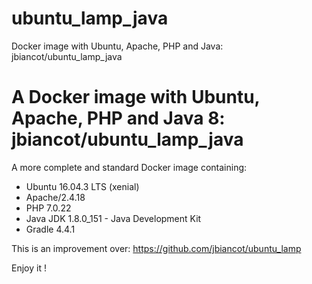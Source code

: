 # ubuntu_lamp_java
Docker image with Ubuntu, Apache, PHP and Java: jbiancot/ubuntu_lamp_java

# A Docker image with Ubuntu, Apache, PHP and Java 8: jbiancot/ubuntu_lamp_java

A more complete and standard Docker image containing:

* Ubuntu 16.04.3 LTS (xenial)
* Apache/2.4.18
* PHP 7.0.22
* Java JDK 1.8.0_151 - Java Development Kit
* Gradle 4.4.1

This is an improvement over: https://github.com/jbiancot/ubuntu_lamp

Enjoy it !
